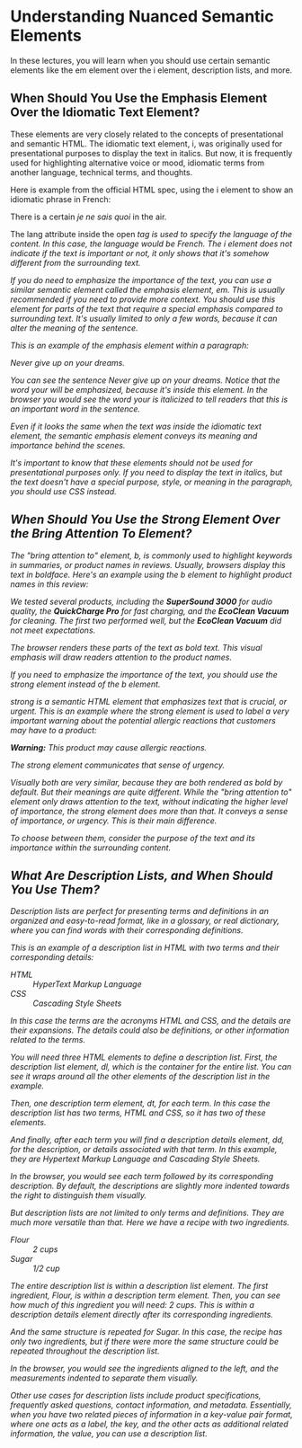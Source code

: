 # Understanding Nuanced Semantic Elements

In these lectures, you will learn when you should use certain semantic elements like the em element over the i element, description lists, and more.

## When Should You Use the Emphasis Element Over the Idiomatic Text Element?
These elements are very closely related to the concepts of presentational and semantic HTML. The idiomatic text element, i, was originally used for presentational purposes to display the text in italics. But now, it is frequently used for highlighting alternative voice or mood, idiomatic terms from another language, technical terms, and thoughts.

Here is example from the official HTML spec, using the i element to show an idiomatic phrase in French:

<p>There is a certain <i lang="fr">je ne sais quoi</i> in the air.</p>
The lang attribute inside the open <i> tag is used to specify the language of the content. In this case, the language would be French. The i element does not indicate if the text is important or not, it only shows that it's somehow different from the surrounding text.

If you do need to emphasize the importance of the text, you can use a similar semantic element called the emphasis element, em. This is usually recommended if you need to provide more context. You should use this element for parts of the text that require a special emphasis compared to surrounding text. It's usually limited to only a few words, because it can alter the meaning of the sentence.

This is an example of the emphasis element within a paragraph:

<p>
  Never give up on <em>your</em> dreams.
</p>
You can see the sentence Never give up on your dreams. Notice that the word your will be emphasized, because it's inside this element. In the browser you would see the word your is italicized to tell readers that this is an important word in the sentence.

Even if it looks the same when the text was inside the idiomatic text element, the semantic emphasis element conveys its meaning and importance behind the scenes.

It's important to know that these elements should not be used for presentational purposes only. If you need to display the text in italics, but the text doesn't have a special purpose, style, or meaning in the paragraph, you should use CSS instead.

## When Should You Use the Strong Element Over the Bring Attention To Element?
The "bring attention to" element, b, is commonly used to highlight keywords in summaries, or product names in reviews. Usually, browsers display this text in boldface. Here's an example using the b element to highlight product names in this review:

<p>
  We tested several products, including the <b>SuperSound 3000</b> for audio
  quality, the <b>QuickCharge Pro</b> for fast charging, and the
  <b>EcoClean Vacuum</b> for cleaning. The first two performed well, but the
  <b>EcoClean Vacuum</b> did not meet expectations.
</p>
The browser renders these parts of the text as bold text. This visual emphasis will draw readers attention to the product names.

If you need to emphasize the importance of the text, you should use the strong element instead of the b element.

strong is a semantic HTML element that emphasizes text that is crucial, or urgent. This is an example where the strong element is used to label a very important warning about the potential allergic reactions that customers may have to a product:

<p>
  <strong>Warning:</strong> This product may cause allergic reactions.
</p>
The strong element communicates that sense of urgency.

Visually both are very similar, because they are both rendered as bold by default. But their meanings are quite different. While the "bring attention to" element only draws attention to the text, without indicating the higher level of importance, the strong element does more than that. It conveys a sense of importance, or urgency. This is their main difference.

To choose between them, consider the purpose of the text and its importance within the surrounding content.

## What Are Description Lists, and When Should You Use Them?
Description lists are perfect for presenting terms and definitions in an organized and easy-to-read format, like in a glossary, or real dictionary, where you can find words with their corresponding definitions.

This is an example of a description list in HTML with two terms and their corresponding details:

<dl>
  <dt>HTML</dt>
  <dd>HyperText Markup Language</dd>
  <dt>CSS</dt>
  <dd>Cascading Style Sheets</dd>
</dl>
In this case the terms are the acronyms HTML and CSS, and the details are their expansions. The details could also be definitions, or other information related to the terms.

You will need three HTML elements to define a description list. First, the description list element, dl, which is the container for the entire list. You can see it wraps around all the other elements of the description list in the example.

Then, one description term element, dt, for each term. In this case the description list has two terms, HTML and CSS, so it has two of these elements.

And finally, after each term you will find a description details element, dd, for the description, or details associated with that term. In this example, they are Hypertext Markup Language and Cascading Style Sheets.

In the browser, you would see each term followed by its corresponding description. By default, the descriptions are slightly more indented towards the right to distinguish them visually.

But description lists are not limited to only terms and definitions. They are much more versatile than that. Here we have a recipe with two ingredients.

<dl>
  <dt>Flour</dt>
  <dd>2 cups</dd>
  <dt>Sugar</dt>
  <dd>1/2 cup</dd>
</dl>
The entire description list is within a description list element. The first ingredient, Flour, is within a description term element. Then, you can see how much of this ingredient you will need: 2 cups. This is within a description details element directly after its corresponding ingredients.

And the same structure is repeated for Sugar. In this case, the recipe has only two ingredients, but if there were more the same structure could be repeated throughout the description list.

In the browser, you would see the ingredients aligned to the left, and the measurements indented to separate them visually.

Other use cases for description lists include product specifications, frequently asked questions, contact information, and metadata. Essentially, when you have two related pieces of information in a key-value pair format, where one acts as a label, the key, and the other acts as additional related information, the value, you can use a description list.


